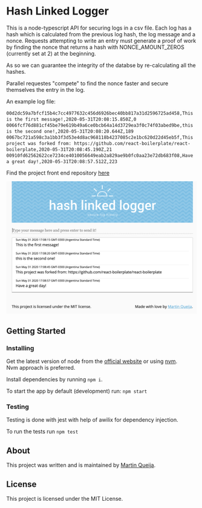 # Hash Linked Logger

This is a node-typescript API for securing logs in a csv file. Each log has a hash which is calculated from the previous log hash, the log message and a nonce. Requests attempting to write an entry must generate a proof of work by finding the nonce that returns a hash with NONCE_AMOUNT_ZEROS (currently set at 2) at the beginning.

As so we can guarantee the integrity of the databse by re-calculating all the hashes.

Parallel requestes "compete" to find the nonce faster and secure themselves the entry in the log.

An example log file:
```
00d2dc59a7bfcf15b4c7cc4977632c456d6926bec40bb817a31d2596725ad458,This is the first message!,2020-05-31T20:08:15.850Z,0
0066fcf76d881cf45be79e619b49a6ce0bcb64a14d3729ea3f0c74f03abed9be,this is the second one!,2020-05-31T20:08:20.644Z,189
0067bc721a598c3a1bb3f3d53e4d8ac968118b4237085c2e1bc620d22d45eb5f,This project was forked from: https://github.com/react-boilerplate/react-boilerplate,2020-05-31T20:08:45.190Z,21
00910fd62562622ce7234ce4010056649eab2a829ae9b0fc0aa23e72db683f08,Have a great day!,2020-05-31T20:08:57.512Z,223
```

Find the project front end repository [here](https://github.com/martinqueija/hash-linked-logger-react)

<img alt="App" src="./banner.png">


## Getting Started
### Installing

Get the latest version of node from the [official website](https://nodejs.org/) or using [nvm](https://github.com/creationix/nvm).  
Nvm approach is preferred.

Install dependencies by running `npm i`.

To start the app by default (development) run:  `npm start`

### Testing

Testing is done with jest with help of awilix for dependency injection.

To run the tests run `npm test`

## About

This project was written and is maintained by [Martin Queija](https://github.com/martinqueija).

## License

This project is licensed under the MIT License.

&nbsp;
